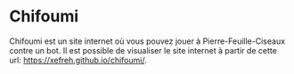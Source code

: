 # Chifoumi

Chifoumi est un site internet où vous pouvez jouer à Pierre-Feuille-Ciseaux contre un bot.
Il est possible de visualiser le site internet à partir de cette url: https://xefreh.github.io/chifoumi/.
